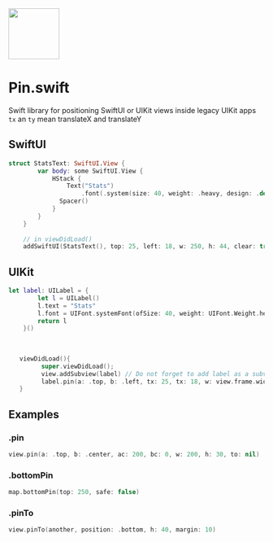 <img src="https://i.imgur.com/49wEe0fl.png" width="100"/>

# Pin.swift
Swift library for positioning SwiftUI or UIKit views inside legacy UIKit apps
```tx``` an ```ty``` mean translateX and translateY

## SwiftUI
```swift
struct StatsText: SwiftUI.View {
        var body: some SwiftUI.View {
            HStack {
                Text("Stats")
                    .font(.system(size: 40, weight: .heavy, design: .default))
              Spacer()
            }
        }
    }
    
    // in viewDidLoad()
    addSwiftUI(StatsText(), top: 25, left: 18, w: 250, h: 44, clear: true)
```

## UIKit
```swift
let label: UILabel = {
        let l = UILabel()
        l.text = "Stats"
        l.font = UIFont.systemFont(ofSize: 40, weight: UIFont.Weight.heavy)
        return l
    }()
   
   
   
   viewDidLoad(){
         super.viewDidLoad();
         view.addSubview(label) // Do not forget to add label as a subview to UIViewController, otherwise the app will crash! 
         label.pin(a: .top, b: .left, tx: 25, tx: 18, w: view.frame.width, h: 44, to: nil)
   }
```


## Examples

### .pin
```swift
view.pin(a: .top, b: .center, ac: 200, bc: 0, w: 200, h: 30, to: nil)
```

### .bottomPin
```swift
map.bottomPin(top: 250, safe: false)
```

### .pinTo
```swift
view.pinTo(another, position: .bottom, h: 40, margin: 10)
```

